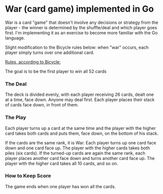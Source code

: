 # War (card game) implemented in Go

War is a card "game" that doesn't involve any decisions or strategy from the player - the winner is determined by the shuffle/deal and which player goes first.  I'm implementing it as an exercise to become more familiar with the Go language.

Slight modification to the Bicycle rules below: when "war" occurs, each player simply turns over one additional card.

[Rules, according to Bicycle:](https://bicyclecards.com/how-to-play/war/)

The goal is to be the first player to win all 52 cards

### The Deal

The deck is divided evenly, with each player receiving 26 cards, dealt one at a time, face down. Anyone may deal first. Each player places their stack of cards face down, in front of them.

### The Play

Each player turns up a card at the same time and the player with the higher card takes both cards and puts them, face down, on the bottom of his stack.

If the cards are the same rank, it is War. Each player turns up one card face down and one card face up. The player with the higher cards takes both piles (six cards). If the turned-up cards are again the same rank, each player places another card face down and turns another card face up. The player with the higher card takes all 10 cards, and so on.

### How to Keep Score

The game ends when one player has won all the cards.